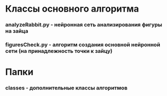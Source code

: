# Классы основного алгоритма
### **analyzeRabbit.py** - нейронная сеть анализирования фигуры на зайца
### **figuresCheck.py** - алгоритм создания основной нейронной сети (на принадлежность точки к зайцу)
# Папки
### **classes** - дополнительные классы алгоритмов